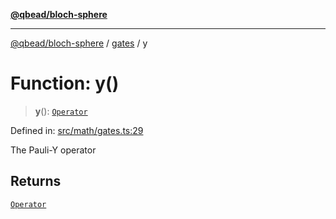 [**@qbead/bloch-sphere**](../../../../index.md)

***

[@qbead/bloch-sphere](../../../../index.md) / [gates](../index.md) / y

# Function: y()

> **y**(): [`Operator`](../../../../classes/Operator.md)

Defined in: [src/math/gates.ts:29](https://github.com/qbead/bloch-sphere/blob/9ff2dae0481f00679728b83f1e83d06a69a548d1/src/math/gates.ts#L29)

The Pauli-Y operator

## Returns

[`Operator`](../../../../classes/Operator.md)
